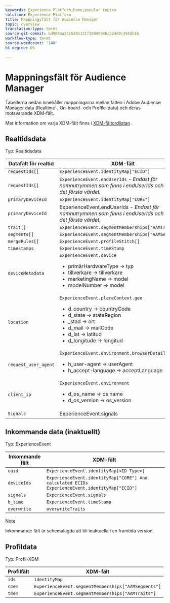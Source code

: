 ```yaml
---
keywords: Experience Platform;home;popular topics
solution: Experience Platform
title: Mappningsfält för Audience Manager
topic: overview
translation-type: tm+mt
source-git-commit: bd9884a24c5301121f30090946ab24d9c394db1b
workflow-type: tm+mt
source-wordcount: '148'
ht-degree: 0%

---
```



# Mappningsfält för Audience Manager

Tabellerna nedan innehåller mappningarna mellan fälten i Adobe Audience Manager data (Realtime-, On-board- och Profile-data) och deras motsvarande XDM-fält.

Mer information om varje XDM-fält finns i [XDM-fältordlistan](../../../../xdm/schema/field-dictionary.md) .

## Realtidsdata

Typ: Realtidsdata

| Datafält för realtid | XDM-fält |
| --- | --- |
| `requestIds[]` | `ExperienceEvent.identityMap["ECID"]` |
| `requestIds[]` | `ExperienceEvent.endUserIds` - *Endast för namnutrymmen som finns i endUserIds och endast det första värdet.* |
| `primaryDeviceId` | `ExperienceEvent.identityMap["CORE"]` |
| `primaryDeviceId` | ExperienceEvent.endUserIds - *Endast för namnutrymmen som finns i endUserIds och endast det första värdet.* |
| `trait[] ` | `ExperienceEvent.segmentMemberships["AAMTraits"]` |
| `segments[]` | `ExperienceEvent.segmentMemberships["AAMSegments"]` |
| `mergeRules[]` | `ExperienceEvent.profileStitch[]` |
| `timestamps` | `ExperienceEvent.timeStamp` |
| `deviceMetadata` | `ExperienceEvent.device` <ul><li>primärHardwareType → typ</li><li>tillverkare → tillverkare</li><li>marketingName → model</li><li>modelNumber → model</li></ul> |
| `location` | `ExperienceEvent.placeContext.geo` <ul><li>d_country → countryCode</li><li>d_state → stateRegion</li><li>_stad → ort</li><li>d_mail → mailCode</li><li>d_lat → latitud</li><li>d_longitude → longitud</li></ul> |
| `request_user_agent` | `ExperienceEvent.environment.browserDetails` <ul><li>h_user-agent → userAgent</li><li>h_accept-language → acceptLanguage</li></ul> |
| `client_ip` | `ExperienceEvent.environment` <ul><li>d_os_name → os name </li><li>d_os_version → os_version</li></ul> |
| `Signals` | ExperienceEvent.signals |

## Inkommande data **(inaktuellt)**

Typ: ExperienceEvent

| Inkommande fält | XDM-fält |
| --- | --- |
| `uuid` | `ExperienceEvent.identityMap[<ID Type>]` |
| `deviceIds` | `ExperienceEvent.identityMap["CORE"] And calculated ECIDs  ExperienceEvent.identityMap["ECID"]` |
| `signals` | `ExperienceEvent.signals` |
| `b_time` | `ExperienceEvent.timeStamp` |
| `overwrite` | `overwriteTraits` |

>[!NOTE]
>
>Inkommande fält är schemalagda att bli inaktuella i en framtida version.

## Profildata

Typ: Profil-XDM

| Profilfält | XDM-fält |
| --- | --- |
| `ids` | `identityMap` |
| `smem` | `ExperienceEvent.segmentMemberships["AAMSegments"]` |
| `tmem` | `ExperienceEvent.segmentMemberships["AAMTraits"]` |
